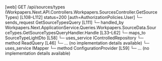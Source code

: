 [web] GET /api/sources/types  (Workpapers.Next.API.Controllers.Workpapers.SourcesController.GetSourceTypes)  [L108–L112] status=200 [auth=AuthorizationPolicies.User]
  └─ sends_request GetSourceTypesQuery [L111]
    └─ handled_by Workpapers.Next.ApplicationService.Queries.Workpapers.SourceData.SourceTypes.GetSourceTypesQueryHandler.Handle [L33–L62]
      └─ maps_to SourceTypeLightDto [L58]
      └─ uses_service IControlledRepository<SourceType>
        └─ method ReadQuery [L46]
          └─ ... (no implementation details available)
      └─ uses_service IMapper
        └─ method ConfigurationProvider [L59]
          └─ ... (no implementation details available)

